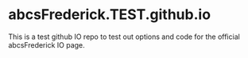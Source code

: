 # abcsFrederick.TEST.github.io
This is a test github IO repo to test out options and code for the official abcsFrederick IO page.
